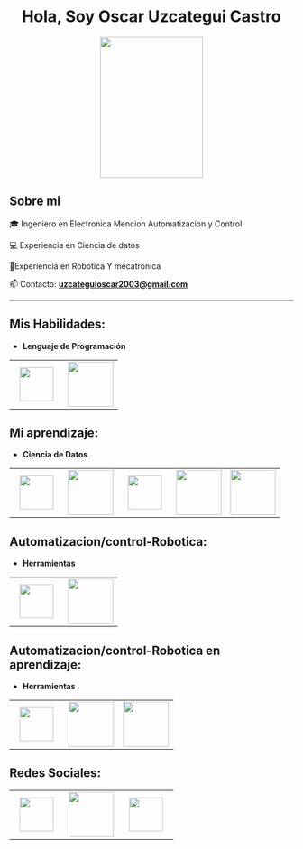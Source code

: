 <h1 align="center">Hola, Soy Oscar Uzcategui Castro  </h1> 
<div align="center"><img src="https://github.com/Mo-Alsehli/Mo-Alsehli/assets/98949843/7b841857-16fb-422d-9297-be42e3eaf3a9" height = 250px width = 60%  /></div>
<h2>Sobre mi </h2>


<p align="left">
🎓 Ingeniero en Electronica Mencion Automatizacion y Control

💻 Experiencia en Ciencia de datos 

🤖Experiencia en Robotica Y mecatronica

📫 Contacto: **uzcateguioscar2003@gmail.com**

<hr>

## Mis Habilidades:

- **Lenguaje de Programación**
<table>
<tbody>
 <tr>
<td align="center" width="50%">
<img height=60px src="https://www.vectorlogo.zone/logos/python/python-ar21.svg"> 
</td>


<td align="center" width="50%">
<img height=80px src="https://raw.githubusercontent.com/isocpp/logos/master/cpp_logo.png"> 
</td>

</tr>

</tbody>
</table>



## Mi aprendizaje:

- **Ciencia de Datos**

<table>
<tbody>
 <tr>
<td align="center" width="20%">
<img height=60px src="https://www.vectorlogo.zone/logos/numpy/numpy-ar21.svg"> 
</td>

<td align="center" width="20%">
<img height=80px src="https://www.vectorlogo.zone/logos/tensorflow/tensorflow-ar21.svg"> 
</td>

<td align="center" width="20%">
<img height=60px src="https://upload.wikimedia.org/wikipedia/commons/e/ed/Pandas_logo.svg"> 
</td>

<td align="center" width="20%">
<img height=80px src="https://www.vectorlogo.zone/logos/opencv/opencv-ar21.svg"> 
</td>

<td align="center" width="20%">
<img height=80px src="https://www.vectorlogo.zone/logos/kaggle/kaggle-ar21.svg"> 
</td>
</tr>
</tbody>
</table>

## Automatizacion/control-Robotica:

- **Herramientas**
<table>
<tbody>
 <tr>
<td align="center" width="50%">
<img height=60px src="https://www.vectorlogo.zone/logos/arduino/arduino-ar21.svg"> 
</td>


<td align="center" width="50%">
<img height=80px src="https://www.vectorlogo.zone/logos/siemens/siemens-ar21.svg"> 
</td>



</tbody>
</table>

## Automatizacion/control-Robotica en aprendizaje:

- **Herramientas**
<table>
<tbody>
 <tr>
<td align="center" width="33%">
<img height=60px src="https://www.vectorlogo.zone/logos/ros/ros-ar21.svg"> 
</td>


<td align="center" width="33%">
<img height=80px src="https://www.vectorlogo.zone/logos/linux/linux-ar21.svg"> 
</td>

<td align="center" width="33%">
<img height=80px src="https://www.vectorlogo.zone/logos/gnu_bash/gnu_bash-ar21.svg"> 
</td>
</tr>
</tr>

</tbody>
</table>

## Redes Sociales:

<table>
<tbody>
 <tr>
<td align="center" width="33%">
<img height=60px src="https://www.vectorlogo.zone/logos/linkedin/linkedin-ar21.svg"> 
</td>

<td align="center" width="33%">
<img height=80px src="https://www.vectorlogo.zone/logos/gmail/gmail-ar21.svg"> 
</td>

<td align="center" width="33%">
<img height=60px src="https://www.vectorlogo.zone/logos/github/github-ar21.svg"> 
</td>

</tr>
</tbody>
</table>

